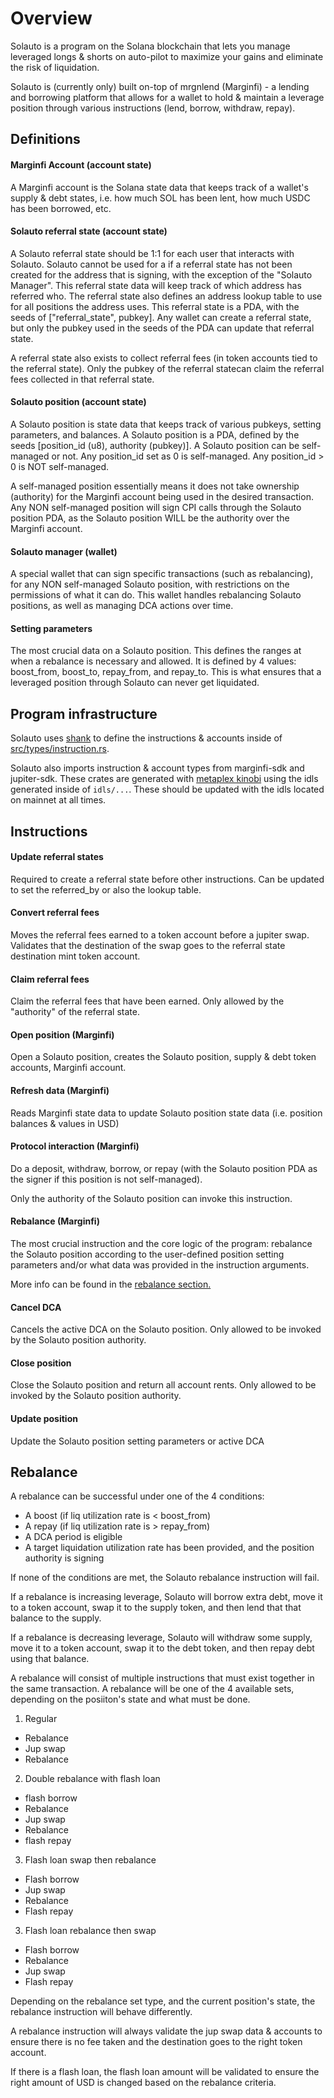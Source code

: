 # Overview

Solauto is a program on the Solana blockchain that lets you manage leveraged longs & shorts on auto-pilot to maximize your gains and eliminate the risk of liquidation.

Solauto is (currently only) built on-top of mrgnlend (Marginfi) - a lending and borrowing platform that allows for a wallet to hold & maintain a leverage position through various instructions (lend, borrow, withdraw, repay).


## Definitions

#### Marginfi Account (account state)

A Marginfi account is the Solana state data that keeps track of a wallet's supply & debt states, i.e. how much SOL has been lent, how much USDC has been borrowed, etc.

#### Solauto referral state (account state)

A Solauto referral state should be 1:1 for each user that interacts with Solauto. Solauto cannot be used for a if a referral state has not been created for the address that is signing, with the exception of the "Solauto Manager". This referral state data will keep track of which address has referred who. The referral state also defines an address lookup table to use for all positions the address uses. This referral state is a PDA, with the seeds of ["referral_state", pubkey]. Any wallet can create a referral state, but only the pubkey used in the seeds of the PDA can update that referral state.

A referral state also exists to collect referral fees (in token accounts tied to the referral state). Only the pubkey of the referral statecan claim the referral fees collected in that referral state.


#### Solauto position (account state)

A Solauto position is state data that keeps track of various pubkeys, setting parameters, and balances. A Solauto position is a PDA, defined by the seeds [position_id (u8), authority (pubkey)]. A Solauto position can be self-managed or not. Any position_id set as 0 is self-managed. Any position_id > 0 is NOT self-managed.

A self-managed position essentially means it does not take ownership (authority) for the Marginfi account being used in the desired transaction. Any NON self-managed position will sign CPI calls through the Solauto position PDA, as the Solauto position WILL be the authority over the Marginfi account.


#### Solauto manager (wallet)

A special wallet that can sign specific transactions (such as rebalancing), for any NON self-managed Solauto position, with restrictions on the permissions of what it can do. This wallet handles rebalancing Solauto positions, as well as managing DCA actions over time.


#### Setting parameters

The most crucial data on a Solauto position. This defines the ranges at when a rebalance is necessary and allowed. It is defined by 4 values: boost_from, boost_to, repay_from, and repay_to. This is what ensures that a leveraged position through Solauto can never get liquidated.


## Program infrastructure

Solauto uses [shank](https://crates.io/crates/shank) to define the instructions & accounts inside of [src/types/instruction.rs](src/types/instruction.rs).

Solauto also imports instruction & account types from marginfi-sdk and jupiter-sdk. These crates are generated with [metaplex kinobi](https://github.com/metaplex-foundation/kinobi) using the idls generated inside of `idls/...`. These should be updated with the idls located on mainnet at all times.


## Instructions

####  Update referral states

Required to create a referral state before other instructions. Can be updated to set the referred_by or also the lookup table.

#### Convert referral fees

Moves the referral fees earned to a token account before a jupiter swap. Validates that the destination of the swap goes to the referral state destination mint token account.

#### Claim referral fees

Claim the referral fees that have been earned. Only allowed by the "authority" of the referral state.

#### Open position (Marginfi)

Open a Solauto position, creates the Solauto position, supply & debt token accounts, Marginfi account.

#### Refresh data (Marginfi)

Reads Marginfi state data to update Solauto position state data (i.e. position balances & values in USD)

#### Protocol interaction (Marginfi)

Do a deposit, withdraw, borrow, or repay (with the Solauto position PDA as the signer if this position is not self-managed).

Only the authority of the Solauto position can invoke this instruction.

#### Rebalance (Marginfi)

The most crucial instruction and the core logic of the program: rebalance the Solauto position according to the user-defined position setting parameters and/or what data was provided in the instruction arguments.

More info can be found in the [rebalance section.](#rebalance)

#### Cancel DCA

Cancels the active DCA on the Solauto position. Only allowed to be invoked by the Solauto position authority.

#### Close position

Close the Solauto position and return all account rents. Only allowed to be invoked by the Solauto position authority.

#### Update position 

Update the Solauto position setting parameters or active DCA

## Rebalance

A rebalance can be successful under one of the 4 conditions:

- A boost (if liq utilization rate is < boost_from)
- A repay (if liq utilization rate is > repay_from)
- A DCA period is eligible
- A target liquidation utilization rate has been provided, and the position authority is signing

If none of the conditions are met, the Solauto rebalance instruction will fail.

If a rebalance is increasing leverage, Solauto will borrow extra debt, move it to a token account, swap it to the supply token, and then lend that that balance to the supply.

If a rebalance is decreasing leverage, Solauto will withdraw some supply, move it to a token account, swap it to the debt token, and then repay debt using that balance.

A rebalance will consist of multiple instructions that must exist together in the same transaction. A rebalance will be one of the 4 available sets, depending on the posiiton's state and what must be done.

1. Regular

- Rebalance
- Jup swap
- Rebalance

2. Double rebalance with flash loan

- flash borrow
- Rebalance
- Jup swap
- Rebalance
- flash repay

3. Flash loan swap then rebalance

- Flash borrow
- Jup swap
- Rebalance
- Flash repay

3. Flash loan rebalance then swap

- Flash borrow
- Rebalance
- Jup swap
- Flash repay

Depending on the rebalance set type, and the current position's state, the rebalance instruction will behave differently. 

A rebalance instruction will always validate the jup swap data & accounts to ensure there is no fee taken and the destination goes to the right token account.

If there is a flash loan, the flash loan amount will be validated to ensure the right amount of USD is changed based on the rebalance criteria.
